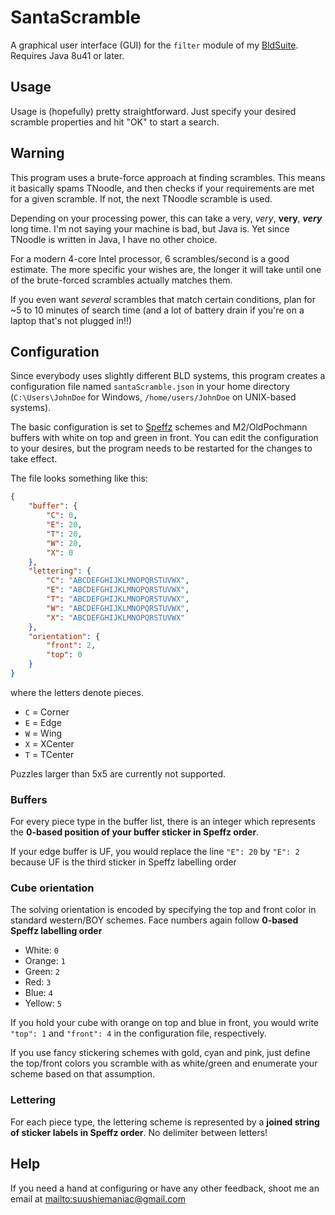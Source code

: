 # SantaScramble
A graphical user interface (GUI) for the `filter` module of my
[BldSuite](https://github.com/suushiemaniac/BLDSuite).
Requires Java 8u41 or later.

## Usage
Usage is (hopefully) pretty straightforward. Just specify your desired scramble properties
and hit "OK" to start a search.

## Warning
This program uses a brute-force approach at finding scrambles. This means it basically spams TNoodle, and then checks
if your requirements are met for a given scramble. If not, the next TNoodle scramble is used.

Depending on your processing power, this can take a very, *very*, **very**, ***very*** long time.
I'm not saying your machine is bad, but Java is. Yet since TNoodle is written in Java, I have no other choice.

For a modern 4-core Intel processor, 6 scrambles/second is a good estimate. The more specific your wishes are,
the longer it will take until one of the brute-forced scrambles actually matches them.

If you even want *several* scrambles that match certain conditions, plan for ~5 to 10 minutes of search time
(and a lot of battery drain if you're on a laptop that's not plugged in!!)

## Configuration
Since everybody uses slightly different BLD systems, this program creates a configuration file
named `santaScramble.json` in your home directory (`C:\Users\JohnDoe` for Windows,
`/home/users/JohnDoe` on UNIX-based systems).

The basic configuration is set to [Speffz](https://www.speedsolving.com/wiki/index.php/Speffz) schemes and M2/OldPochmann buffers with white on top and green in front.
You can edit the configuration to your desires, but the program needs to be restarted for the changes to take effect.

The file looks something like this:
```json
{
	"buffer": {
		"C": 0,
		"E": 20,
		"T": 20,
		"W": 20,
		"X": 0
	},
	"lettering": {
		"C": "ABCDEFGHIJKLMNOPQRSTUVWX",
		"E": "ABCDEFGHIJKLMNOPQRSTUVWX",
		"T": "ABCDEFGHIJKLMNOPQRSTUVWX",
		"W": "ABCDEFGHIJKLMNOPQRSTUVWX",
		"X": "ABCDEFGHIJKLMNOPQRSTUVWX"
	},
	"orientation": {
		"front": 2,
		"top": 0
	}
}
```
where the letters denote pieces.
- `C` = Corner
- `E` = Edge
- `W` = Wing
- `X` = XCenter
- `T` = TCenter

Puzzles larger than 5x5 are currently not supported.

### Buffers
For every piece type in the buffer list, there is an integer which represents
the **0-based position of your buffer sticker in Speffz order**.

If your edge buffer is UF, you would replace the line `"E": 20` by `"E": 2`
because UF is the third sticker in Speffz labelling order

### Cube orientation
The solving orientation is encoded by specifying the top and front color in standard western/BOY schemes.
Face numbers again follow **0-based Speffz labelling order**
- White: `0`
- Orange: `1`
- Green: `2`
- Red: `3`
- Blue: `4`
- Yellow: `5`

If you hold your cube with orange on top and blue in front, you would write
`"top": 1` and `"front": 4` in the configuration file, respectively.

If you use fancy stickering schemes with gold, cyan and pink, just define the top/front colors you scramble with as white/green
and enumerate your scheme based on that assumption.

### Lettering
For each piece type, the lettering scheme is represented by a **joined string of sticker labels in Speffz order**.
No delimiter between letters!

## Help
If you need a hand at configuring or have any other feedback, shoot me an email at
<mailto:suushiemaniac@gmail.com>
